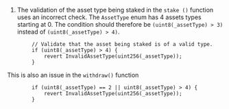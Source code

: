 1. The validation of the asset type being staked in the `stake ()` function uses an incorrect check. The `AssetType` enum has 4 assets types starting at 0. The condition should therefore be `(uint8(_assetType) > 3)` instead of `(uint8(_assetType) > 4)`.

```solidity
		// Validate that the asset being staked is of a valid type.
		if (uint8(_assetType) > 4) {
			revert InvalidAssetType(uint256(_assetType));
		}
```
This is also an issue in the `withdraw()` function

```solidity
		if (uint8(_assetType) == 2 || uint8(_assetType) > 4) {
			revert InvalidAssetType(uint256(_assetType));
		}
```
